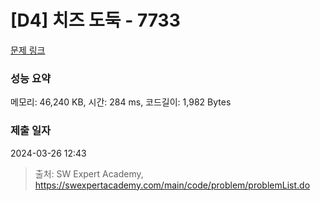 # [D4] 치즈 도둑 - 7733 

[문제 링크](https://swexpertacademy.com/main/code/problem/problemDetail.do?contestProbId=AWrDOdQqRCUDFARG) 

### 성능 요약

메모리: 46,240 KB, 시간: 284 ms, 코드길이: 1,982 Bytes

### 제출 일자

2024-03-26 12:43



> 출처: SW Expert Academy, https://swexpertacademy.com/main/code/problem/problemList.do